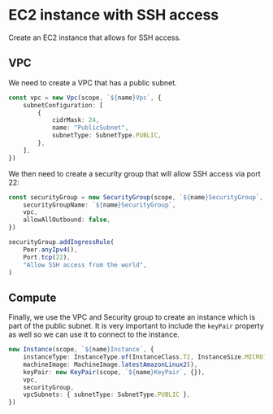 # EC2 instance with SSH access

Create an EC2 instance that allows for SSH access.

## VPC

We need to create a VPC that has a public subnet.

```typescript
const vpc = new Vpc(scope, `${name}Vpc`, {
    subnetConfiguration: [
        {
            cidrMask: 24,
            name: "PublicSubnet",
            subnetType: SubnetType.PUBLIC,
        },
    ],
})
```

We then need to create a security group that will allow SSH access via port 22:

```typescript
const securityGroup = new SecurityGroup(scope, `${name}SecurityGroup`, {
    securityGroupName: `${name}SecurityGroup`,
    vpc,
    allowAllOutbound: false,
})

securityGroup.addIngressRule(
    Peer.anyIpv4(),
    Port.tcp(22),
    "Allow SSH access from the world",
)
```

## Compute

Finally, we use the VPC and Security group to create an instance which is part of the public subnet. 
It is very important to include the `keyPair` property as well so we can use it to connect to the instance.

```typescript
new Instance(scope, `${name}Instance`, {
    instanceType: InstanceType.of(InstanceClass.T2, InstanceSize.MICRO),
    machineImage: MachineImage.latestAmazonLinux2(),
    keyPair: new KeyPair(scope, `${name}KeyPair`, {}),
    vpc,
    securityGroup,
    vpcSubnets: { subnetType: SubnetType.PUBLIC },
})
```
